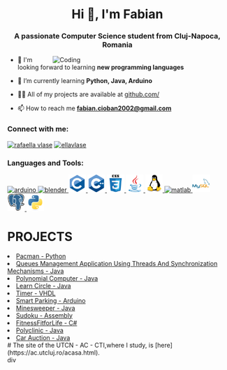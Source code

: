 <h1 align="center">Hi 👋, I'm Fabian</h1>
<h3 align="center">A passionate Computer Science student from Cluj-Napoca, Romania</h3>
<img align="right" alt="Coding" width="400" src="https://yfsmagazine.com/wp-content/uploads/2023/03/AI-For-Digital-Content-Creation-Friend-or-Foe-YFS-Magazine-1132x670.jpeg">

- 👋 I'm looking forward to learning **new programming languages**

- 🌱 I’m currently learning **Python, Java, Arduino**

- 👨‍💻 All of my projects are available at [github.com/](https://github.com/Bianuu?tab=repositories)

- 📫 How to reach me **fabian.cioban2002@gmail.com**

<h3 align="left">Connect with me:</h3>
<p align="left">
<a href="https://www.linkedin.com/in/fabian-remus-cioban-9a708716a/" target="blank"><img align="center" src="https://raw.githubusercontent.com/rahuldkjain/github-profile-readme-generator/master/src/images/icons/Social/linked-in-alt.svg" alt="rafaella vlase" height="30" width="40" /></a>
<a href="https://www.instagram.com/fabi.cioban/" target="blank"><img align="center" src="https://raw.githubusercontent.com/rahuldkjain/github-profile-readme-generator/master/src/images/icons/Social/instagram.svg" alt="ellavlase" height="30" width="40" /></a>
</p>

<h3 align="left">Languages and Tools:</h3>
<p align="left"> <a href="https://www.arduino.cc/" target="_blank" rel="noreferrer"> <img src="https://cdn.worldvectorlogo.com/logos/arduino-1.svg" alt="arduino" width="40" height="40"/> </a> <a href="https://www.blender.org/" target="_blank" rel="noreferrer"> <img src="https://download.blender.org/branding/community/blender_community_badge_white.svg" alt="blender" width="40" height="40"/> </a> <a href="https://www.cprogramming.com/" target="_blank" rel="noreferrer"> <img src="https://raw.githubusercontent.com/devicons/devicon/master/icons/c/c-original.svg" alt="c" width="40" height="40"/> </a> <a href="https://www.w3schools.com/cpp/" target="_blank" rel="noreferrer"> <img src="https://raw.githubusercontent.com/devicons/devicon/master/icons/cplusplus/cplusplus-original.svg" alt="cplusplus" width="40" height="40"/> </a> <a href="https://www.w3schools.com/css/" target="_blank" rel="noreferrer"> <img src="https://raw.githubusercontent.com/devicons/devicon/master/icons/css3/css3-original-wordmark.svg" alt="css3" width="40" height="40"/> </a> </a> <a href="https://www.java.com" target="_blank" rel="noreferrer"> <img src="https://raw.githubusercontent.com/devicons/devicon/master/icons/java/java-original.svg" alt="java" width="40" height="40"/> </a> <a href="https://www.linux.org/" target="_blank" rel="noreferrer"> <img src="https://raw.githubusercontent.com/devicons/devicon/master/icons/linux/linux-original.svg" alt="linux" width="40" height="40"/> </a> <a href="https://www.mathworks.com/" target="_blank" rel="noreferrer"> <img src="https://upload.wikimedia.org/wikipedia/commons/2/21/Matlab_Logo.png" alt="matlab" width="40" height="40"/> </a> <a href="https://www.mysql.com/" target="_blank" rel="noreferrer"> <img src="https://raw.githubusercontent.com/devicons/devicon/master/icons/mysql/mysql-original-wordmark.svg" alt="mysql" width="40" height="40"/> </a> <a href="https://www.postgresql.org/" target="_blank" rel="noreferrer"> <img src="https://raw.githubusercontent.com/devicons/devicon/master/icons/postgresql/postgresql-original.svg" alt="postgresql" width="40" height="40"/> </a> <a href="https://www.python.org" target="_blank" rel="noreferrer"> <img src="https://raw.githubusercontent.com/devicons/devicon/master/icons/python/python-original.svg" alt="python" width="40" height="40"/> </a> </p>

# PROJECTS
<li><a href="https://github.com/Bianuu/Pacman" > Pacman - Python</a>
</li>
<li><a href="https://github.com/Bianuu/Queues-Management-Application-Using-Threads-And-Synchronization-Mechanisms" > Queues Management Application Using Threads And Synchronization Mechanisms - Java</a>
</li>
<li><a href="https://github.com/Bianuu/PolynomialComputer" > Polynomial Computer - Java</a>
</li>
<li><a href="https://github.com/Bianuu/LearnCircle" > Learn Circle - Java</a>
</li>
<li><a href="https://github.com/Bianuu/Timer" > Timer - VHDL</a>
</li>
<li><a href="https://github.com/Bianuu/SmartParking" > Smart Parking - Arduino</a>
</li>
<li><a href="https://github.com/Bianuu/Minesweeper" > Minesweeper - Java</a>
</li>
<li><a href="https://github.com/Bianuu/Sudoku-in-Assembly-" >Sudoku - Assembly</a>
</li>
<li><a href="https://github.com/Bianuu/FitnessFitforLife" >FitnessFitforLife - C#</a>
</li>
<li><a href="https://github.com/Bianuu/Polyclinic" >Polyclinic - Java</a>
</li>
<li><a href="https://github.com/Bianuu/CarAuction" >Car Auction - Java</a>
</li>

<div>
# The site of the UTCN - AC - CTI,where I study, is [here](https://ac.utcluj.ro/acasa.html).
</div>div
